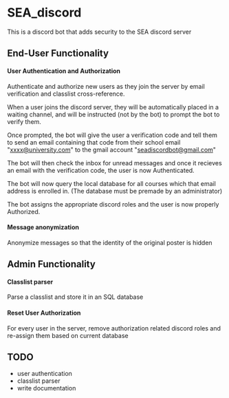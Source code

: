 # SEA_discord
This is a discord bot that adds security to the SEA discord server


## End-User Functionality


#### User Authentication and Authorization
Authenticate and authorize new users as they join the server by email verification and classlist cross-reference.

When a user joins the discord server, they will be automatically placed in a waiting channel, and will be instructed (not by the bot) to prompt the bot to verify them.

Once prompted, the bot will give the user a verification code and tell them to send an email containing that code from their school email "xxxx@university.com" to the gmail account "seadiscordbot@gmail.com"

The bot will then check the inbox for unread messages and once it recieves an email with the verification code, the user is now Authenticated.

The bot will now query the local database for all courses which that email address is enrolled in. (The database must be premade by an administrator)

The bot assigns the appropriate discord roles and the user is now properly Authorized.


#### Message anonymization
Anonymize messages so that the identity of the original poster is hidden


## Admin Functionality


#### Classlist parser
Parse a classlist and store it in an SQL database


#### Reset User Authorization
For every user in the server, remove authorization related discord roles and re-assign them based on current database


## TODO


- user authentication
- classlist parser
- write documentation
